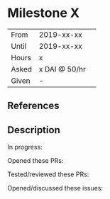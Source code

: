 # Milestone X

| | | |
|-|-|-|
| From  | 2019-xx-xx |
| Until | 2019-xx-xx |
| Hours | x |
| Asked | x DAI @ 50/hr |
| Given | - |

## References

## Description

In progress:

Opened these PRs:

Tested/reviewed these PRs:

Opened/discussed these issues:
